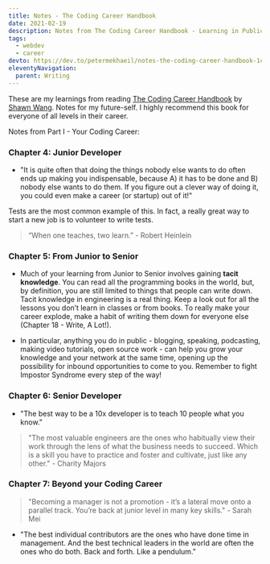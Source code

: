 ```yaml
---
title: Notes - The Coding Career Handbook
date: 2021-02-19
description: Notes from The Coding Career Handbook - Learning in Public by Shawn Wang.
tags:
  - webdev
  - career
devto: https://dev.to/petermekhaeil/notes-the-coding-career-handbook-1ca5
eleventyNavigation:
  parent: Writing
---
```


These are my learnings from reading [The Coding Career Handbook](https://www.learninpublic.org/) by [Shawn Wang](https://www.swyx.io/). Notes for my future-self. I highly recommend this book for everyone of all levels in their career.

Notes from Part I - Your Coding Career:

### Chapter 4: Junior Developer

- "It is quite often that doing the things nobody else wants to do often ends up making you indispensable, because A) it has to be done and B) nobody else wants to do them. If you figure out a clever way of doing it, you could even make a career (or startup) out of it!"

Tests are the most common example of this. In fact, a really great way to start a new job is to volunteer to write tests.

> “When one teaches, two learn.” - Robert Heinlein

### Chapter 5: From Junior to Senior

- Much of your learning from Junior to Senior involves gaining **tacit knowledge**. You can read all the programming books in the world, but, by definition, you are still limited to things that people can write down. Tacit knowledge in engineering is a real thing. Keep a look out for all the lessons you don’t learn in classes or from books. To really make your career explode, make a habit of writing them down for everyone else (Chapter 18 - Write, A Lot!).

- In particular, anything you do in public - blogging, speaking, podcasting, making video tutorials, open source work - can help you grow your knowledge and your network at the same time, opening up the possibility for inbound opportunities to come to you. Remember to fight Impostor Syndrome every step of the way!

### Chapter 6: Senior Developer

- "The best way to be a 10x developer is to teach 10 people what you know."

> "The most valuable engineers are the ones who habitually view their work through the lens of what the business needs to succeed. Which is a skill you have to practice and foster and cultivate, just like any other." - Charity Majors

### Chapter 7: Beyond your Coding Career

> "Becoming a manager is not a promotion - it’s a lateral move onto a parallel track. You’re back at junior level in many key skills." - Sarah Mei

- "The best individual contributors are the ones who have done time in management. And the best technical leaders in the world are often the ones who do both. Back and forth. Like a pendulum."
